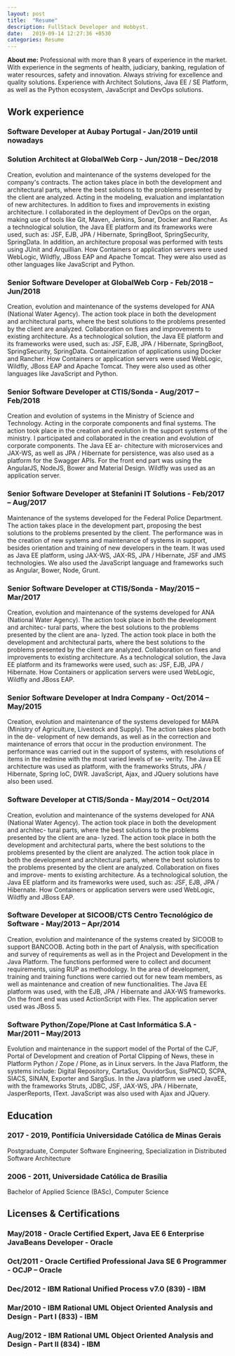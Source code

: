 ```yaml
---
layout: post
title:  "Resume"
description: FullStack Developer and Hobbyst.
date:   2019-09-14 12:27:36 +0530
categories: Resume
---
```


**About me:** Professional with more than 8 years of experience in the market. With experience in the segments of health, judiciary, banking, regulation of water resources, safety and innovation. Always striving for excellence and quality solutions. Experience with Architect Solutions, Java EE / SE Platform, as well as the Python ecosystem, JavaScript and DevOps solutions. 

## Work experience
### Software Developer at Aubay Portugal - Jan/2019 until nowadays

### Solution Architect at GlobalWeb Corp - Jun/2018 – Dec/2018
Creation, evolution and maintenance of the systems developed for the
company's contracts. The action takes place in both the development and architectural
parts, where the best solutions to the problems presented by the client are analyzed. Acting
in the modeling, evaluation and implantation of new architectures. In addition to fixes and
improvements in existing architecture. I collaborated in the deployment of DevOps on the
organ, making use of tools like Git, Maven, Jenkins, Sonar, Docker and Rancher. As a
technological solution, the Java EE platform and its frameworks were used, such as: JSF,
EJB, JPA / Hibernate, SpringBoot, SpringSecurity, SpringData. In addition, an architecture
proposal was performed with tests using JUnit and Arquillian. How Containers or application
servers were used WebLogic, Wildfly, JBoss EAP and Apache Tomcat. They were also used
as other languages like JavaScript and Python.

### Senior Software Developer at GlobalWeb Corp - Feb/2018 – Jun/2018
Creation, evolution and maintenance of the systems developed for ANA
(National Water Agency). The action took place in both the development and
architectural parts, where the best solutions to the problems presented by the client
are analyzed. Collaboration on fixes and improvements to existing architecture. As a
technological solution, the Java EE platform and its frameworks were used, such as:
JSF, EJB, JPA / Hibernate, SpringBoot, SpringSecurity, SpringData. Containerization
of applications using Docker and Rancher. How Containers or application servers were
used WebLogic, Wildfly, JBoss EAP and Apache Tomcat. They were also used as other
languages like JavaScript and Python.

### Senior Software Developer at CTIS/Sonda - Aug/2017 – Feb/2018
Creation and evolution of systems in the Ministry of Science and Technology. 
Acting in the corporate components and final systems. The action took place
in the creation and evolution in the support systems of the ministry. I participated and
collaborated in the creation and evolution of corporate components. The Java EE ar-
chitecture with microservices and JAX-WS, as well as JPA / Hibernate for persistence,
was also used as a platform for the Swagger APIs. For the front end part was using the
AngularJS, NodeJS, Bower and Material Design. Wildfly was used as an application
server.

### Senior Software Developer at Stefanini IT Solutions - Feb/2017 – Aug/2017
Maintenance of the systems developed for the Federal Police Department.
The action takes place in the development part, proposing the best solutions to the problems
presented by the client. The performance was in the creation of new systems and
maintenance of systems in support, besides orientation and training of new developers in
the team. It was used as Java EE platform, using JAX-WS, JAX-RS, JPA / Hibernate, JSF
and JMS technologies. We also used the JavaScript language and frameworks such as
Angular, Bower, Node, Grunt.

### Senior Software Developer at CTIS/Sonda - May/2015 – Mar/2017
Creation, evolution and maintenance of the systems developed for ANA
(National Water Agency). The action took place in both the development and architec-
tural parts, where the best solutions to the problems presented by the client are ana-
lyzed. The action took place in both the development and architectural parts, where the
best solutions to the problems presented by the client are analyzed. Collaboration on
fixes and improvements to existing architecture. As a technological solution, the Java
EE platform and its frameworks were used, such as: JSF, EJB, JPA / Hibernate. How
Containers or application servers were used WebLogic, Wildfly and JBoss EAP.

### Senior Software Developer at Indra Company - Oct/2014 – May/2015
Creation, evolution and maintenance of the systems developed for MAPA
(Ministry of Agriculture, Livestock and Supply). The action takes place both in the de-
velopment of new demands, as well as in the correction and maintenance of errors that
occur in the production environment. The performance was carried out in the support
of systems, with resolutions of items in the redmine with the most varied levels of se-
verity. The Java EE architecture was used as platform, with the frameworks Struts, JPA
/ Hibernate, Spring IoC, DWR. JavaScript, Ajax, and JQuery solutions have also been
used.

### Software Developer at CTIS/Sonda - May/2014 – Oct/2014
Creation, evolution and maintenance of the systems developed for ANA
(National Water Agency). The action took place in both the development and architec-
tural parts, where the best solutions to the problems presented by the client are ana-
lyzed. The action took place in both the development and architectural parts, where the
best solutions to the problems presented by the client are analyzed. The action took
place in both the development and architectural parts, where the best solutions to the
problems presented by the client are analyzed. Collaboration on fixes and improve-
ments to existing architecture. As a technological solution, the Java EE platform and
its frameworks were used, such as: JSF, EJB, JPA / Hibernate. How Containers or
application servers were used WebLogic, Wildfly and JBoss EAP.

### Software Developer at SICOOB/CTS Centro Tecnológico de Software - May/2013 – Apr/2014
Creation, evolution and maintenance of the systems created by SICOOB to
support BANCOOB. Acting both in the part of Analysis, with specification and survey of
requirements as well as in the Project and Development in the Java Platform. The functions
performed were to collect and document requirements, using RUP as methodology. In the
area of development, training and training functions were carried out for new team members,
as well as maintenance and creation of new functionalities. The Java EE platform was used,
with the EJB, JPA / Hibernate and JAX-WS frameworks. On the front end was used
ActionScript with Flex. The application server used was JBoss 5.

### Software Python/Zope/Plone at Cast Informática S.A - Mar/2011 – May/2013 
Evolution and maintenance in the support model of the Portal of the CJF,
Portal of Development and creation of Portal Clipping of News, these in Platform
Python / Zope / Plone, as in Linux servers. In the Java Platform, the systems include:
Digital Repository, CartaSus, OuvidorSus, SisPNCD, SCPA, SIACS, SINAN, Exporter
and SargSus. In the Java platform we used JavaEE, with the frameworks Struts, JDBC,
JSF, JAX-WS, JPA / Hibernate, JasperReports, IText. JavaScript was also used with
Ajax and JQuery.

## Education
### 2017 - 2019, Pontifícia Universidade Católica de Minas Gerais
Postgraduate, Computer Software Engineering, Specialization in Distributed Software Architecture

### 2006 - 2011, Universidade Católica de Brasília
Bachelor of Applied Science (BASc), Computer Science

## Licenses & Certifications
### May/2018 - Oracle Certified Expert, Java EE 6 Enterprise JavaBeans Developer - Oracle

### Oct/2011 - Oracle Certified Professional Java SE 6 Programmer - OCJP – Oracle

### Dec/2012 - IBM Rational Unified Process v7.0 (839) - IBM

### Mar/2010 - IBM Rational UML Object Oriented Analysis and Design - Part I (833) - IBM

### Aug/2012 - IBM Rational UML Object Oriented Analysis and Design - Part II (834) - IBM
